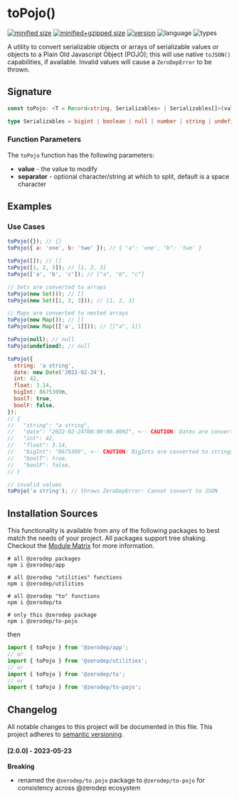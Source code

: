 # toPojo()

[![minified size](https://img.shields.io/bundlephobia/min/@zerodep/to-pojo?style=flat-square&color=blue)](https://bundlephobia.com/package/@zerodep/to-pojo)
[![minified+gzipped size](https://img.shields.io/bundlephobia/minzip/@zerodep/to-pojo?style=flat-square&color=blue)](https://bundlephobia.com/package/@zerodep/to-pojo)
[![version](https://img.shields.io/npm/v/@zerodep/to-pojo?style=flat-square&color=blue)](https://www.npmjs.com/package/@zerodep/to-pojo)
![language](https://img.shields.io/badge/typescript-100%25-blue?style=flat-square)
![types](https://img.shields.io/badge/types-included-blue?style=flat-square)

A utility to convert serializable objects or arrays of serializable values or objects to a Plain Old Javascript Object (POJO); this will use native `toJSON()` capabilities, if available. Invalid values will cause a `ZeroDepError` to be thrown.

## Signature

```typescript
const toPojo: <T = Record<string, Serializables> | Serializables[]>(value: Serializables[] | { [key: string]: Serializables } | Map<string, Serializables> | Set<Serializables> | null) => T | null;

type Serializables = bigint | boolean | null | number | string | undefined | Date | Map<string, Serializables> | Set<Serializables> | { [key: string]: Serializables } | { toJSON: () => Serializables; [key: string]: any };
```

### Function Parameters

The `toPojo` function has the following parameters:

- **value** - the value to modify
- **separator** - optional character/string at which to split, default is a space character

## Examples

### Use Cases

```javascript
toPojo({}); // {}
toPojo({ a: 'one', b: 'two' }); // { "a": 'one', "b": 'two' }

toPojo([]); // []
toPojo([1, 2, 3]); // [1, 2, 3]
toPojo(['a', 'b', 'c']); // ["a", "b", "c"]

// Sets are converted to arrays
toPojo(new Set()); // []
toPojo(new Set([1, 2, 3])); // [1, 2, 3]

// Maps are converted to nested arrays
toPojo(new Map()); // []
toPojo(new Map([['a', 1]])); // [["a", 1]]

toPojo(null); // null
toPojo(undefined); // null

toPojo({
  string: 'a string',
  date: new Date('2022-02-24'),
  int: 42,
  float: 3.14,
  bigInt: 8675309n,
  boolT: true,
  boolF: false,
});
// {
//   "string": "a string",
//   "date": "2022-02-24T00:00:00.000Z", <-- CAUTION: Dates are converted to ISO-8601 format
//   "int": 42,
//   "float": 3.14,
//   "bigInt": "8675309", <-- CAUTION: BigInts are converted to strings
//   "boolT": true,
//   "boolF": false,
// }

// invalid values
toPojo('a string'); // throws ZeroDepError: Cannot convert to JSON
```

## Installation Sources

This functionality is available from any of the following packages to best match the needs of your project. All packages support tree shaking. Checkout the [Module Matrix](/) for more information.

```shell
# all @zerodep packages
npm i @zerodep/app

# all @zerodep "utilities" functions
npm i @zerodep/utilities

# all @zerodep "to" functions
npm i @zerodep/to

# only this @zerodep package
npm i @zerodep/to-pojo
```

then

```javascript
import { toPojo } from '@zerodep/app';
// or
import { toPojo } from '@zerodep/utilities';
// or
import { toPojo } from '@zerodep/to';
// or
import { toPojo } from '@zerodep/to-pojo';
```

## Changelog

All notable changes to this project will be documented in this file. This project adheres to [semantic versioning](https://semver.org/spec/v2.0.0.html).

#### [2.0.0] - 2023-05-23

**Breaking**

- renamed the `@zerodep/to.pojo` package to `@zerodep/to-pojo` for consistency across @zerodep ecosystem
